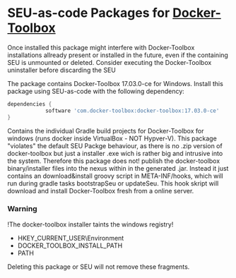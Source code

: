 # SEU-as-code Packages for [Docker-Toolbox](https://www.docker.com/products/docker-toolbox)

Once installed this package might interfere with Docker-Toolbox installations allready present or installed in the future, even if the containing SEU is unmounted or deleted.
Consider executing the Docker-Toolbox uninstaller before discarding the SEU


The package contains Docker-Toolbox 17.03.0-ce for Windows. 
Install this package using SEU-as-code with the following dependency:
```groovy
dependencies {
		    software 'com.docker-toolbox:docker-toolbox:17.03.0-ce'
}
```

Contains the individual Gradle build projects for Docker-Toolbox for windows (runs docker inside VirtualBox - NOT Hypver-V).
This package "violates" the default SEU Packge behaviour, as there is no .zip version of docker-toolbox but just a installer .exe wich is rather big and intrusive into the system.
Therefore this package does not! publish the docker-toolbox binary/installer files into the nexus within in the generated .jar. 
Instead it just contains an download&install groovy script in META-INF/hooks, which will run during gradle tasks bootstrapSeu or updateSeu.
This hook skript will download and install Docker-Toolbox fresh from a online server.

### Warning
!The docker-toolbox installer taints the windows registry!
 * HKEY_CURRENT_USER\Environment
  * DOCKER_TOOLBOX_INSTALL_PATH
  * PATH

Deleting this package or SEU will not remove these fragments.

